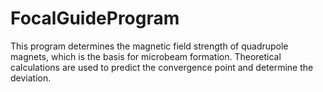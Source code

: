 # FocalGuideProgram
This program determines the magnetic field strength of quadrupole magnets, which is the basis for microbeam formation. Theoretical calculations are used to predict the convergence point and determine the deviation.
